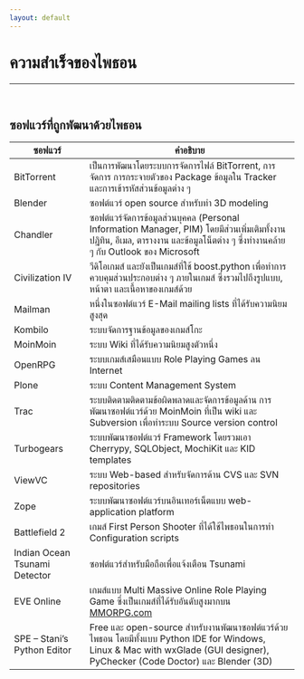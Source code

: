 ```yaml
---
layout: default
---
```


# ความสำเร็จของไพธอน

---

<br>

## ซอฟแวร์ที่ถูกพัฒนาด้วยไพธอน

ซอฟแวร์ | คำอธิบาย
-------|--------
BitTorrent | เป็นการพัฒนาโดยระบบการจัดการไฟล์ BitTorrent, การจัดการ การกระจายตัวของ Package ข้อมูลใน Tracker และการเข้ารหัสส่วนข้อมูลต่าง ๆ
Blender | ซอฟต์แวร์ open source สำหรับทำ 3D modeling
Chandler | ซอฟต์แวร์จัดการข้อมูลส่วนบุคคล (Personal Information Manager, PIM) โดยมีส่วนเพิ่มเติมทั้งงานปฎิทิน, อีเมล, ตารางงาน และข้อมูลโน็ตต่าง ๆ ซึ่งทำงานคล้าย ๆ กับ Outlook ของ Microsoft
Civilization IV | วีดิโอเกมส์ และยังเป็นเกมส์ที่ใช้ boost.python เพื่อทำการควบคุมส่วนประกอบต่าง ๆ ภายในเกมส์ ซึ่งรวมไปถึงรูปแบบ, หน้าตา และเนื้อหาของเกมส์ด้วย
Mailman | หนึ่งในซอฟต์แวร์ E-Mail mailing lists ที่ได้รับความนิยมสูงสุด
Kombilo | ระบบจัดการฐานข้อมูลของเกมส์โกะ
MoinMoin | ระบบ Wiki ที่ได้รับความนิยมสูงตัวหนึ่ง
OpenRPG | ระบบเกมส์เสมือนแบบ Role Playing Games ลน Internet
Plone | ระบบ Content Management System
Trac | ระบบติดตามติดตามข้อผิดพลาดและจัดการข้อมูลด้าน การพัฒนาซอฟต์แวร์ด้วย MoinMoin ที่เป็น wiki และ Subversion เพื่อทำระบบ Source version control
Turbogears | ระบบพัฒนาซอฟต์แวร์ Framework โดยรวมเอา Cherrypy, SQLObject, MochiKit และ KID templates
ViewVC | ระบบ Web-based สำหรับจัดการด้าน CVS และ SVN repositories
Zope | ระบบพัฒนาซอฟต์แวร์บนอินเทอร์เน็ตแบบ web-application platform
Battlefield 2 | เกมส์ First Person Shooter ที่ได้ใช้ไพธอนในการทำ Configuration scripts
Indian Ocean Tsunami Detector | ซอฟต์แวร์สำหรับมือถือเพื่อแจ้งเตือน Tsunami
EVE Online | เกมส์แบบ Multi Massive Online Role Playing Game ซึ่งเป็นเกมส์ที่ได้รับอันดับสูงมากบน [MMORPG.com](MMORPG.com)
SPE – Stani’s Python Editor | Free และ open-source สำหรับงานพัฒนาซอฟต์แวร์ด้วยไพธอน โดยมีทั้งแบบ Python IDE for Windows, Linux \& Mac with wxGlade (GUI designer), PyChecker (Code Doctor) และ Blender (3D)
